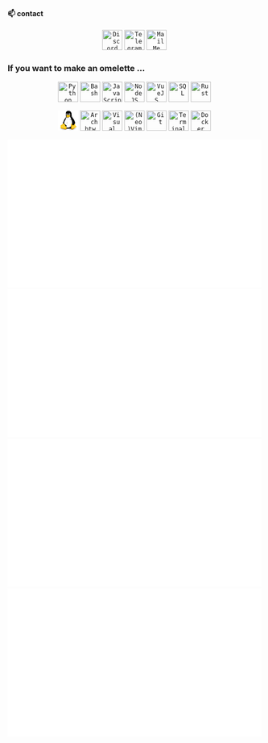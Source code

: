
<h4>📫 contact </h4>
<p align="center">
    <a href="https://discord.gg/9qARaK6D"><code><img title="Discord" height="40" width="40" src="https://simpleicons.vercel.app/discord/5175BF" href="https://discord.gg/9qARaK6D"></code></a>
    <a href="https://t.me/cultlead3r"><code><img title="Telegram" height="40" width="40" src="https://simpleicons.vercel.app/telegram/5175BF" href="https://t.me/cultlead3r"></code></a>
    <a href="mailto:cultleader@cultleader.me"><code><img title="Mail Me" height="40" width="40" src="https://simpleicons.vercel.app/gmail/5175BF" href="mailto:cultleader@cultleader.me"></code></a>
</p>

### If you want to make an omelette ... 

<p align="center">
  <code><img title="Python" height="40" width="40" src="../main/.github/assets/icons/python-original.svg"></code>
  <code><img title="Bash" height="40" width="40" src="../main/.github/assets/icons/bash.png"></code>
  <code><img title="JavaScript" height="40" width="40" src="../main/.github/assets/icons/Javascript.png"></code>
  <code><img title="NodeJS" height="40" width="40" src="../main/.github/assets/icons/nodejs.png"></code>
  <code><img title="VueJS" height="40" width="40" src="../main/.github/assets/icons/vuejs-original-wordmark.svg"></code>
  <code><img title="SQL" height="40" width="40" src="../main/.github/assets/icons/sql.png"></code>
  <code><img title="Rust" height="40" width="40" src="../main/.github/assets/icons/rust.svg"></code>
</p>

<p align="center">
  <code><img title="Linux" height="40" width="40" src="https://raw.githubusercontent.com/devicons/devicon/master/icons/linux/linux-original.svg"></code>
  <code><img title="Arch btw" height="40" width="40" src="../main/.github/assets/icons/arch.svg"></code>
  <code><img title="Visual Studio Code" height="40" width="40" src="../main/.github/assets/icons/vscode.png"></code>
  <code><img title="(Neo)Vim" height="40" width="40" src="../main/.github/assets/icons/vim.png"></code>
  <code><img title="Git" height="40" width="40" src="../main/.github/assets/icons/git-original.svg"></code>
  <code><img title="Terminal" height="40" width="40" src="../main/.github/assets/icons/terminal.png"></code>
  <code><img title="Docker" height="40" width="40" src="../main/.github/assets/icons/docker.png"></code>
</p>


<p align="center">
<img src=https://raw.githubusercontent.com/cultlead3r/cultlead3r/main/generated/overview.svg#gh-dark-mode-only />
<img src=https://raw.githubusercontent.com/cultlead3r/cultlead3r/main/generated/overview.svg#gh-light-mode-only />
<img src=https://raw.githubusercontent.com/cultlead3r/cultlead3r/main/generated/languages.svg#gh-dark-mode-only />
<img src=https://raw.githubusercontent.com/cultlead3r/cultlead3r/main/generated/languages.svg#gh-light-mode-only />
</p>
